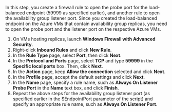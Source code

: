 In this step, you create a firewall rule to open the probe port for the load-balanced endpoint (59999 as specified earlier), and another rule to open the availability group listener port. Since you created the load-balanced endpoint on the Azure VMs that contain availability group replicas, you need to open the probe port and the listener port on the respective Azure VMs.

1. On VMs hosting replicas, launch **Windows Firewall with Advanced Security**.
2. Right-click **Inbound Rules** and click **New Rule**.
3. In the **Rule Type** page, select **Port**, then click **Next**.
4. In the **Protocol and Ports** page, select **TCP** and type **59999** in the **Specific local ports** box. Then, click **Next**.
5. In the **Action** page, keep **Allow the connection** selected and click **Next**.
6. In the **Profile** page, accept the default settings and click **Next**.
7. In the **Name** page, specify a rule name, such as **Always On Listener Probe Port** in the **Name** text box, and click **Finish**.
8. Repeat the above steps for the availability group listener port (as specified earlier in the $EndpointPort parameter of the script) and specify an appropriate rule name, such as **Always On Listener Port**.